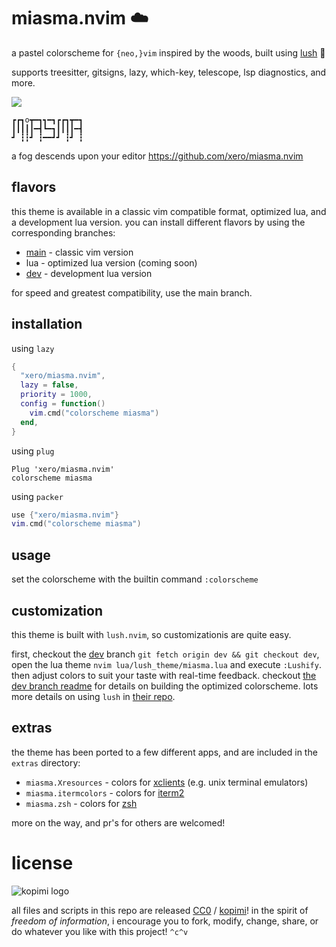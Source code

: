 # miasma.nvim ☁️

a pastel colorscheme for `{neo,}vim` inspired by the woods, built using [lush](https://github.com/rktjmp/lush.nvim) 👄

supports treesitter, gitsigns, lazy, which-key, telescope, lsp diagnostics, and more.

![](https://raw.githubusercontent.com/xero/dotfiles/vps/preview.jpg)
```
┏┏┓o┳━┓┓━┓┏┏┓┳━┓
┃┃┃┃┃━┫┗━┓┃┃┃┃━┫
┛ ┇┇┛ ┇━━┛┛ ┇┛ ┇
```
a fog descends upon your editor
https://github.com/xero/miasma.nvim

## flavors

this theme is available in a classic vim compatible format, optimized lua, and a development lua version. you can install different flavors by using the corresponding branches:

* [main](https://github.com/xero/miasma.nvim/tree/main) - classic vim version
* lua - optimized lua version (coming soon)
* [dev](https://github.com/xero/miasma.nvim/tree/dev) - development lua version

for speed and greatest compatibility, use the main branch.

## installation

using `lazy`

```lua
{
  "xero/miasma.nvim",
  lazy = false,
  priority = 1000,
  config = function()
    vim.cmd("colorscheme miasma")
  end,
}
```

using `plug`

```vim
Plug 'xero/miasma.nvim'
colorscheme miasma
```

using `packer`

```lua
use {"xero/miasma.nvim"}
vim.cmd("colorscheme miasma")
```

## usage

set the colorscheme with the builtin command `:colorscheme`

## customization

this theme is built with `lush.nvim`, so customizationis are quite easy. 

first, checkout the [dev](https://github.com/xero/miasma.nvim/tree/dev) branch `git fetch origin dev && git checkout dev`, open the lua theme `nvim lua/lush_theme/miasma.lua` and execute `:Lushify`. then adjust colors to suit your taste with real-time feedback. checkout [the dev branch readme](https://github.com/xero/miasma.nvim/blob/dev/README.md) for details on building the optimized colorscheme. lots more details on using `lush` in [their repo](https://github.com/rktjmp/lush.nvim).

## extras

the theme has been ported to a few different apps, and are included in the `extras` directory:

* `miasma.Xresources` - colors for [xclients](https://wiki.archlinux.org/title/x_resources) (e.g. unix terminal emulators)
* `miasma.itermcolors` - colors for [iterm2](https://iterm2.com)
* `miasma.zsh` - colors for [zsh](https://zsh.org)

more on the way, and pr's for others are welcomed!

# license

![kopimi logo](https://gist.githubusercontent.com/xero/cbcd5c38b695004c848b73e5c1c0c779/raw/6b32899b0af238b17383d7a878a69a076139e72d/kopimi-sm.png)

all files and scripts in this repo are released [CC0](https://creativecommons.org/publicdomain/zero/1.0/) / [kopimi](https://kopimi.com)! in the spirit of _freedom of information_, i encourage you to fork, modify, change, share, or do whatever you like with this project! `^c^v`
